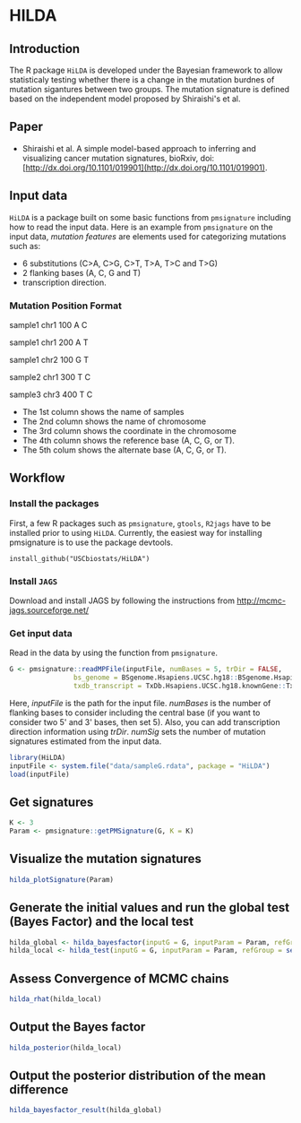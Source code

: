 # HILDA


## Introduction

The R package `HiLDA` is developed under the Bayesian framework to allow statisticaly testing whether there is a change in the mutation burdnes of mutation sigantures between two groups. The mutation signature is defined based on the independent model proposed by Shiraishi's et al. 

## Paper

- Shiraishi et al. A simple model-based approach to inferring and visualizing cancer mutation signatures, bioRxiv, doi: [http://dx.doi.org/10.1101/019901](http://dx.doi.org/10.1101/019901).

## Input data

`HiLDA` is a package built on some basic functions from `pmsignature` including how to read the input data. Here is an example from `pmsignature` on the input data, *mutation features* are elements used for categorizing mutations such as: 
  
* 6 substitutions (C>A, C>G, C>T, T>A, T>C and T>G)
* 2 flanking bases (A, C, G and T)
* transcription direction.

### Mutation Position Format

sample1 chr1  100	A	C	

sample1	chr1	200	A	T	

sample1	chr2	100	G	T	

sample2	chr1	300	T	C	

sample3	chr3	400	T	C	
  
* The 1st column shows the name of samples 
* The 2nd column shows the name of chromosome 
* The 3rd column shows the coordinate in the chromosome
* The 4th column shows the reference base (A, C, G, or T).
* The 5th colum shows the alternate base (A, C, G, or T).


## Workflow 
### Install the packages
First, a few R packages such as `pmsignature`, `gtools`, `R2jags` have to be installed prior to using `HiLDA`. Currently, the easiest way for installing pmsignature is to use the package devtools. 

`install_github("USCbiostats/HiLDA")`


### Install `JAGS`
Download and install JAGS by following the instructions from http://mcmc-jags.sourceforge.net/

### Get input data
Read in the data by using the function from `pmsignature`. 

```r
G <- pmsignature::readMPFile(inputFile, numBases = 5, trDir = FALSE, 
                bs_genome = BSgenome.Hsapiens.UCSC.hg18::BSgenome.Hsapiens.UCSC.hg18,
                txdb_transcript = TxDb.Hsapiens.UCSC.hg18.knownGene::TxDb.Hsapiens.UCSC.hg18.knownGene)
```

Here, *inputFile* is the path for the input file. *numBases* is the number of flanking bases to consider including the central base (if you want to consider two 5' and 3' bases, then set 5). Also, you can add transcription direction information using *trDir*. *numSig* sets the number of mutation signatures estimated from the input data.  

```r
library(HiLDA)
inputFile <- system.file("data/sampleG.rdata", package = "HiLDA")
load(inputFile)
```

## Get signatures

```r
K <- 3
Param <- pmsignature::getPMSignature(G, K = K)
```

## Visualize the mutation signatures 

```r
hilda_plotSignature(Param)
```

## Generate the initial values and run the global test (Bayes Factor) and the local test 
```r
hilda_global <- hilda_bayesfactor(inputG = G, inputParam = Param, refGroup = seq(1,20,2), n.iter = 2000)
hilda_local <- hilda_test(inputG = G, inputParam = Param, refGroup = seq(1,20,2), n.iter = 2000)
```

## Assess Convergence of MCMC chains
```r
hilda_rhat(hilda_local)
```

## Output the Bayes factor
```r
hilda_posterior(hilda_local)
```

## Output the posterior distribution of the mean difference
```r
hilda_bayesfactor_result(hilda_global)
```




